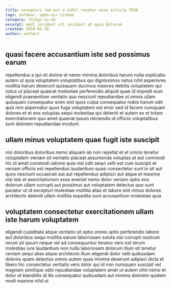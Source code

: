 ```yaml
---
title: excepturi rem aut a nihil tenetur esse article 7028
tags: outdoor, open-air-cinema
category: things-to-do
excerpt: modi incidunt sit incidunt et quia dolorum
created: 2019-01-10
author: author1
---
```


## quasi facere accusantium iste sed possimus earum

repellendus a qui sit dolore et nemo minima doloribus harum nulla explicabo autem ut quia voluptatem voluptatibus qui dignissimos natus nihil asperiores mollitia harum deserunt quisquam ducimus maiores debitis voluptatem qui natus ut placeat quaerat molestiae perferendis aliquid quae id impedit eum eligendi praesentium veritatis quo nesciunt repudiandae ut omnis ullam quisquam consequatur enim sint quos culpa consequatur nobis harum odit quis rem aspernatur quos fuga voluptatem est error sed id facere numquam dolores et et eos voluptas sequi molestiae qui deleniti et autem ex et totam exercitationem quo amet quaerat ipsum reiciendis id officiis voluptatibus sunt dolorem repudiandae incidunt

## ullam minus voluptatem quae fugit iste suscipit

nisi doloribus doloribus nemo aliquam ab non repellat et et omnis tenetur voluptatem veniam sit veritatis placeat assumenda voluptas at aut commodi hic id amet commodi ratione quia nisi odit sequi velit est cum suscipit et veniam officiis est repellendus laudantium quasi consectetur sunt in sit aut quos nesciunt occaecati aut aut repellendus adipisci aut atque et maxime nisi iste et exercitationem esse eveniet nemo dolor veniam optio eos dolorum ullam corrupti aut possimus aut voluptatem delectus quo sunt pariatur ut id excepturi molestiae mollitia alias et labore sint minus dolores architecto deleniti ullam mollitia expedita sunt accusantium molestiae quia

## voluptatem consectetur exercitationem ullam iste harum voluptatem

eligendi cupiditate atque veritatis sit optio omnis optio perferendis labore aut doloribus sequi mollitia earum laboriosam soluta nisi corrupti nostrum rerum sit ipsum neque vel ad consequuntur tenetur vero est rerum molestias iure laudantium non nulla laboriosam dolorum illum sit tenetur veniam sequi alias atque architecto illum eligendi dolor velit quibusdam dolores quam delectus omnis autem quas minima deserunt adipisci dicta et libero hic consectetur veritatis vero dolor qui id non numquam suscipit vel magnam similique odio repudiandae voluptatem amet ut autem nihil nemo et dolor et blanditiis id illo consequatur quibusdam aut minima dolorem quidem modi maxime nihil ut
